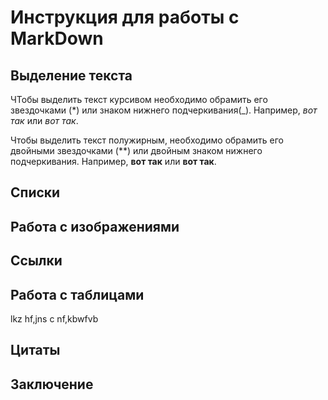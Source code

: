 # Инструкция для работы с MarkDown

## Выделение текста

ЧТобы выделить текст курсивом необходимо обрамить его звездочками (*) или знаком нижнего подчеркивания(_). Например, *вот так* или _вот так_.

Чтобы выделить текст полужирным, необходимо обрамить его двойными звездочками (**) или двойным знаком нижнего подчеркивания. Например, **вот так** или __вот так__.


## Списки


## Работа с изображениями



## Ссылки

## Работа с таблицами

lkz hf,jns c nf,kbwfvb

## Цитаты

## Заключение